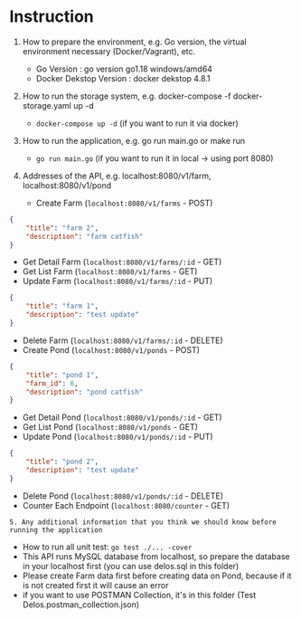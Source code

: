 # Instruction

1. How to prepare the environment, e.g. Go version, the virtual environment necessary (Docker/Vagrant), etc.

   - Go Version : go version go1.18 windows/amd64
   - Docker Dekstop Version : docker dekstop 4.8.1

2. How to run the storage system, e.g. docker-compose -f docker-storage.yaml up -d

   - ``docker-compose up -d`` (if you want to run it via docker)

3. How to run the application, e.g. go run main.go or make run

   - ``go run main.go`` (if you want to run it in local -> using port 8080)

4. Addresses of the API, e.g. localhost:8080/v1/farm, localhost:8080/v1/pond

   - Create Farm (``localhost:8080/v1/farms`` - POST)
```json
{
    "title": "farm 2",
    "description": "farm catfish"
}
```

   - Get Detail Farm (``localhost:8080/v1/farms/:id`` - GET)
   - Get List Farm (``localhost:8080/v1/farms`` - GET)
   - Update Farm (``localhost:8080/v1/farms/:id`` - PUT)
```json
{
    "title": "farm 1",
    "description": "test update"
}
```

   - Delete Farm (``localhost:8080/v1/farms/:id`` - DELETE)
   - Create Pond (``localhost:8080/v1/ponds`` - POST)
```json
{
    "title": "pond 1",
    "farm_id": 6,
    "description": "pond catfish"
}
```

   - Get Detail Pond (``localhost:8080/v1/ponds/:id`` - GET)
   - Get List Pond (``localhost:8080/v1/ponds`` - GET)
   - Update Pond (``localhost:8080/v1/ponds/:id`` - PUT)
```json
{
    "title": "pond 2",
    "description": "test update"
}
```

   - Delete Pond (``localhost:8080/v1/ponds/:id`` - DELETE)
   - Counter Each Endpoint (``localhost:8080/counter`` - GET)


`5. Any additional information that you think we should know before running the application`

- How to run all unit test:  ``go test ./... -cover``
- This API runs MySQL database from localhost, so prepare the database in your localhost first (you can use delos.sql in this folder)
- Please create Farm data first before creating data on Pond, because if it is not created first it will cause an error
- if you want to use POSTMAN Collection, it's in this folder (Test Delos.postman_collection.json)
